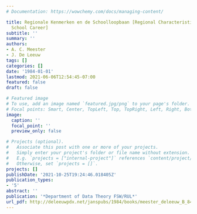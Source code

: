 ```yaml
---
# Documentation: https://wowchemy.com/docs/managing-content/

title: Regionale Kenmerken en de Schoolloopbaan [Regional Characteristics and the
  School Career]
subtitle: ''
summary: ''
authors:
- A. C. Meester
- J. De Leeuw
tags: []
categories: []
date: '1984-01-01'
lastmod: 2021-06-06T12:54:45-07:00
featured: false
draft: false

# Featured image
# To use, add an image named `featured.jpg/png` to your page's folder.
# Focal points: Smart, Center, TopLeft, Top, TopRight, Left, Right, BottomLeft, Bottom, BottomRight.
image:
  caption: ''
  focal_point: ''
  preview_only: false

# Projects (optional).
#   Associate this post with one or more of your projects.
#   Simply enter your project's folder or file name without extension.
#   E.g. `projects = ["internal-project"]` references `content/project/deep-learning/index.md`.
#   Otherwise, set `projects = []`.
projects: []
publishDate: '2021-10-25T19:24:46.018405Z'
publication_types:
- '5'
abstract: ''
publication: '*Department of Data Theory FSW/RUL*'
url_pdf: http://deleeuwpdx.net/janspubs/1984/books/meester_deleeuw_B_84.pdf
---
```

